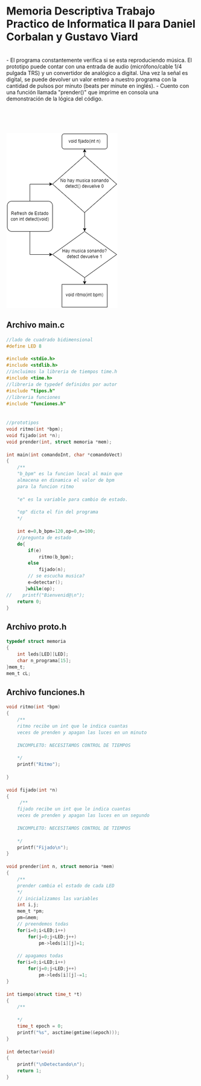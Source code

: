  # Memoria Descriptiva Trabajo Practico de Informatica II para Daniel Corbalan y Gustavo Viard
 </br>
- El programa constantemente verifica si se esta reproduciendo música. El prototipo puede contar con una entrada de audio (micrófono/cable 1/4 pulgada TRS) y un convertidor de analógico a digital. Una vez la señal es digital, se puede devolver un valor entero a nuestro programa con la cantidad de pulsos por minuto (beats per minute en inglés). 
- Cuento con una función llamada "prender()" que imprime en consola una demonstración de la lógica del código.

</br>
</br>
</br>
</br>
</br>



![Diagrama de la maquina de estados](./maquinadeestados2.0.png)

## Archivo main.c
```c
//lado de cuadrado bidimensional
#define LED 8

#include <stdio.h>
#include <stdlib.h>
//incluimos la libreria de tiempos time.h
#include <time.h>
//libreria de typedef definidos por autor
#include "tipos.h"
//libreria funciones
#include "funciones.h"


//prototipos
void ritmo(int *bpm);
void fijado(int *n);
void prender(int, struct memoria *mem);

int main(int comandoInt, char *comandoVect)
{
    /**
    "b_bpm" es la funcion local al main que
    almacena en dinamica el valor de bpm
    para la funcion ritmo

    "e" es la variable para cambio de estado.

    "op" dicta el fin del programa
    */

    int e=0,b_bpm=120,op=0,n=100;
    //pregunta de estado
    do{
        if(e)
            ritmo(b_bpm);
        else
            fijado(n);
        // se escucha musica?
        e=detectar();
       }while(op);
//    printf("Bienvenid@\n");
    return 0;
}

```

## Archivo proto.h
```c
typedef struct memoria
{
    int leds[LED][LED];
    char n_programa[15];
}mem_t;
mem_t cL;


```
## Archivo funciones.h
```c
void ritmo(int *bpm)
{
    /**
    ritmo recibe un int que le indica cuantas
    veces de prenden y apagan las luces en un minuto

    INCOMPLETO: NECESITAMOS CONTROL DE TIEMPOS

    */
    printf("Ritmo");

}

void fijado(int *n)
{
     /**
    fijado recibe un int que le indica cuantas
    veces de prenden y apagan las luces en un segundo

    INCOMPLETO: NECESITAMOS CONTROL DE TIEMPOS

    */
    printf("Fijado\n");
}

void prender(int n, struct memoria *mem)
{
    /**
    prender cambia el estado de cada LED
    */
    // inicializamos las variables
    int i,j;
    mem_t *pm;
    pm=&mem;
    // preendemos todas
    for(i=0;i<LED;i++)
        for(j=0;j<LED;j++)
            pm->leds[i][j]=1;

    // apagamos todas
    for(i=0;i<LED;i++)
        for(j=0;j<LED;j++)
            pm->leds[i][j]-=1;
}

int tiempo(struct time_t *t)
{
    /**

    */
    time_t epoch = 0;
    printf("%s", asctime(gmtime(&epoch)));
}

int detectar(void)
{
    printf("\nDetectando\n");
    return 1;
}



```

